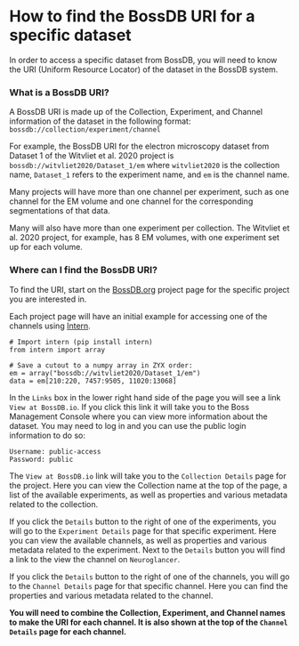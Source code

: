 # How to find the BossDB URI for a specific dataset

In order to access a specific dataset from BossDB, you will need to know the URI (Uniform Resource Locator) of the dataset in the BossDB system. 


### What is a BossDB URI?

A BossDB URI is made up of the Collection, Experiment, and Channel information of the dataset in the following format: `bossdb://collection/experiment/channel`

For example, the BossDB URI for the electron microscopy dataset from Dataset 1 of the Witvliet et al. 2020 project is  `bossdb://witvliet2020/Dataset_1/em` where `witvliet2020` is the collection name, `Dataset_1` refers to the experiment name, and `em` is the channel name. 

Many projects will have more than one channel per experiment, such as one channel for the EM volume and one channel for the corresponding segmentations of that data.

Many will also have more than one experiment per collection. The Witvliet et al. 2020 project, for example, has 8 EM volumes, with one experiment set up for each volume. 

### Where can I find the BossDB URI?

To find the URI, start on the [BossDB.org](https://bossdb.org/projects) project page for the specific project you are interested in. 

Each project page will have an initial example for accessing one of the channels using [Intern](https://github.com/jhuapl-boss/intern). 

```
# Import intern (pip install intern)
from intern import array

# Save a cutout to a numpy array in ZYX order:
em = array("bossdb://witvliet2020/Dataset_1/em")
data = em[210:220, 7457:9505, 11020:13068]
```

In the `Links` box in the lower right hand side of the page you will see a link `View at BossDB.io`. If you click this link it will take you to the Boss Management Console where you can view more information about the dataset. You may need to log in and you can use the public login information to do so:

```
Username: public-access
Password: public
```

The `View at BossDB.io` link will take you to the `Collection Details` page for the project. Here you can view the Collection name at the top of the page, a list of the available experiments, as well as properties and various metadata related to the collection. 

If you click the `Details` button to the right of one of the experiments, you will go to the `Experiment Details` page for that specific experiment. Here you can view the available channels, as well as properties and various metadata related to the experiment. Next to the `Details` button you will find a link to the view the channel on `Neuroglancer`.

If you click the `Details` button to the right of one of the channels, you will go to the `Channel Details` page for that specific channel. Here you can find the properties and various metadata related to the channel. 

**You will need to combine the Collection, Experiment, and Channel names to make the URI for each channel. It is also shown at the top of the `Channel Details` page for each channel.**





